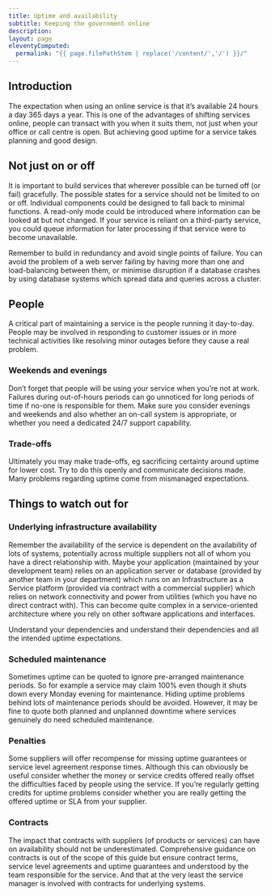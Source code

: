 ```yaml
---
title: Uptime and availability
subtitle: Keeping the government online
description:
layout: page
eleventyComputed:
  permalink: "{{ page.filePathStem | replace('/content/','/') }}/"
---
```


## Introduction

The expectation when using an online service is that it’s available 24 hours a day 365 days a year. This is one of the advantages of shifting services online, people can transact with you when it suits them, not just when your office or call centre is open. But achieving good uptime for a service takes planning and good design.

## Not just on or off

It is important to build services that wherever possible can be turned off (or fail) gracefully. The possible states for a service should not be limited to on or off. Individual components could be designed to fall back to minimal functions. A read-only mode could be introduced where information can be looked at but not changed. If your service is reliant on a third-party service, you could queue information for later processing if that service were to become unavailable.

Remember to build in redundancy and avoid single points of failure. You can avoid the problem of a web server failing by having more than one and load-balancing between them, or minimise disruption if a database crashes by using database systems which spread data and queries across a cluster.

## People

A critical part of maintaining a service is the people running it day-to-day. People may be involved in responding to customer issues or in more technical activities like resolving minor outages before they cause a real problem.

### Weekends and evenings

Don’t forget that people will be using your service when you’re not at work. Failures during out-of-hours periods can go unnoticed for long periods of time if no-one is responsible for them. Make sure you consider evenings and weekends and also whether an on-call system is appropriate, or whether you need a dedicated 24/7 support capability.

### Trade-offs

Ultimately you may make trade-offs, eg sacrificing certainty around uptime for lower cost. Try to do this openly and communicate decisions made. Many problems regarding uptime come from mismanaged expectations.

## Things to watch out for

### Underlying infrastructure availability

Remember the availability of the service is dependent on the availability of lots of systems, potentially across multiple suppliers not all of whom you have a direct relationship with. Maybe your application (maintained by your development team) relies on an application server or database (provided by another team in your department) which runs on an Infrastructure as a Service platform (provided via contract with a commercial supplier) which relies on network connectivity and power from utilities (which you have no direct contract with). This can become quite complex in a service-oriented architecture where you rely on other software applications and interfaces.

Understand your dependencies and understand their dependencies and all the intended uptime expectations.

### Scheduled maintenance

Sometimes uptime can be quoted to ignore pre-arranged maintenance periods. So for example a service may claim 100% even though it shuts down every Monday evening for maintenance. Hiding uptime problems behind lots of maintenance periods should be avoided. However, it may be fine to quote both planned and unplanned downtime where services genuinely do need scheduled maintenance.

### Penalties

Some suppliers will offer recompense for missing uptime guarantees or service level agreement response times. Although this can obviously be useful consider whether the money or service credits offered really offset the difficulties faced by people using the service. If you’re regularly getting credits for uptime problems consider whether you are really getting the offered uptime or SLA from your supplier.

### Contracts

The impact that contracts with suppliers (of products or services) can have on availability should not be underestimated. Comprehensive guidance on contracts is out of the scope of this guide but ensure contract terms, service level agreements and uptime guarantees and understood by the team responsible for the service. And that at the very least the service manager is involved with contracts for underlying systems.
